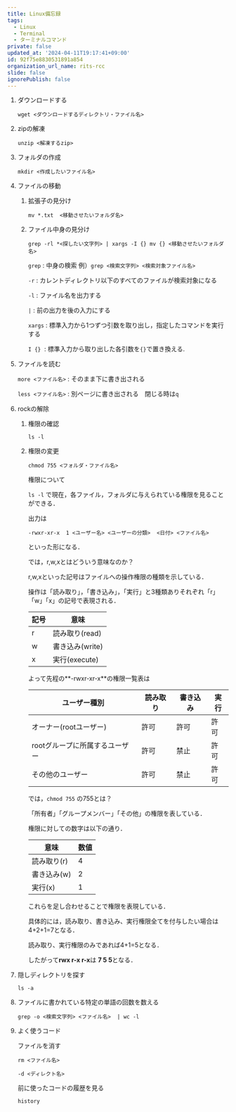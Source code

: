 ```yaml
---
title: Linux備忘録
tags:
  - Linux
  - Terminal
  - ターミナルコマンド
private: false
updated_at: '2024-04-11T19:17:41+09:00'
id: 92f75e8830531891a854
organization_url_name: rits-rcc
slide: false
ignorePublish: false
---
```

1. ダウンロードする
    
    `wget <ダウンロードするディレクトリ・ファイル名>`
    
2. zipの解凍
    
    `unzip <解凍するzip>`
    
3. フォルダの作成
    
    `mkdir <作成したいファイル名>`
    
4. ファイルの移動
    1. 拡張子の見分け
        
        `mv *.txt  <移動させたいフォルダ名>`
        
    2. ファイル中身の見分け
        
        `grep -rl *<探したい文字列> | xargs -I {} mv {} <移動させたいフォルダ名>`
        
        `grep` : 中身の検索  例）`grep <検索文字列> <検索対象ファイル名>`
        
        `-r` : カレントディレクトリ以下のすべてのファイルが検索対象になる
        
        `-l` : ファイル名を出力する
        
        `|` : 前の出力を後の入力にする
        
        `xargs` : 標準入力から1つずつ引数を取り出し，指定したコマンドを実行する
        
        `I {}`  : 標準入力から取り出した各引数を`{}`で置き換える.
        
5. ファイルを読む
    
    `more <ファイル名>` : そのまま下に書き出される
    
    `less <ファイル名>` : 別ページに書き出される　閉じる時は`q`
    
6. rockの解除
    1. 権限の確認
        
        `ls -l`
        
    2. 権限の変更
        
        `chmod 755 <フォルダ・ファイル名>`
        
        権限について
        
        `ls -l` で現在，各ファイル，フォルダに与えられている権限を見ることができる．
        
        出力は
        
        `-rwxr-xr-x  1 <ユーザー名> <ユーザーの分類>  <日付> <ファイル名>`
        
        といった形になる．
        
        では，r,w,xとはどういう意味なのか？
        
        r,w,xといった記号はファイルへの操作権限の種類を示している．
        
        操作は「読み取り」，「書き込み」，「実行」と3種類ありそれぞれ「r」「w」「x」の記号で表現される．
        
        | 記号 | 意味 |
        | --- | --- |
        | r | 読み取り(read) |
        | w | 書き込み(write) |
        | x | 実行(execute) |
        
        よって先程の**-rwxr-xr-x**の権限一覧表は
        
        | ユーザー種別 | 読み取り | 書き込み | 実行 |
        | --- | --- | --- | --- |
        | オーナー(rootユーザー) | 許可 | 許可 | 許可 |
        | rootグループに所属するユーザー | 許可 | 禁止 | 許可 |
        | その他のユーザー | 許可 | 禁止 | 許可 |
        
        では，`chmod 755` の755とは？
        
        「所有者」「グループメンバー」「その他」の権限を表している．
        
        権限に対しての数字は以下の通り．
        
        | 意味 | 数値 |
        | --- | --- |
        | 読み取り(r) | 4 |
        | 書き込み(w) | 2 |
        | 実行(x) | 1 |
        
        これらを足し合わせることで権限を表現している．
        
        具体的には，読み取り、書き込み、実行権限全てを付与したい場合は4+2+1=7となる．
        
        読み取り、実行権限のみであれば4+1=5となる．
        
        したがって**rwx r-x r-x**は **7 5 5**となる．
        
7. 隠しディレクトリを探す
    
    `ls -a`
    
8. ファイルに書かれている特定の単語の回数を数える
    
    `grep -o <検索文字列> <ファイル名>  | wc -l`
    
9. よく使うコード
    
    ファイルを消す
    
    `rm <ファイル名>` 
    
    `-d <ディレクト名>`
    
    前に使ったコードの履歴を見る
    
    `history`

